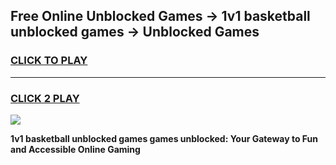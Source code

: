 
## Free Online Unblocked Games → 1v1 basketball unblocked games → Unblocked Games
<h3>
<a href="https://premium.freeplayer.one?title=1v1_basketball_unblocked_games&ref=21F">CLICK TO PLAY</a></h3>
<hr>

<h3>
<a href="https://premium.freeplayer.one?title=1v1_basketball_unblocked_games&ref=21F">CLICK 2 PLAY</a>
  
</h3>

<a href="https://premium.freeplayer.one?title=1v1_basketball_unblocked_games&ref=21F/"><img src="https://clearcache.store/games.png"></a>


**1v1 basketball unblocked games games unblocked: Your Gateway to Fun and Accessible Online Gaming**
